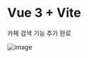 # Vue 3 + Vite
카페 검색 기능 추가 완료

![image](https://github.com/user-attachments/assets/3c45dd07-e9fb-42b4-88b8-8bfc3b80157f)
